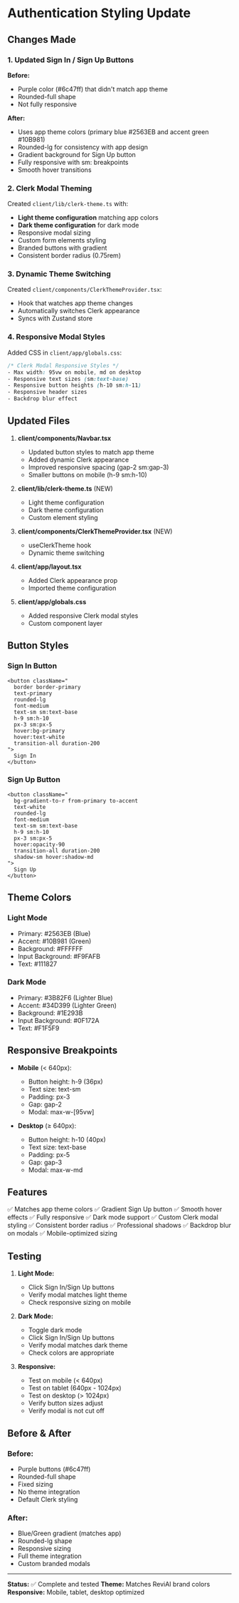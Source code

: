# Authentication Styling Update

## Changes Made

### 1. Updated Sign In / Sign Up Buttons

**Before:**
- Purple color (#6c47ff) that didn't match app theme
- Rounded-full shape
- Not fully responsive

**After:**
- Uses app theme colors (primary blue #2563EB and accent green #10B981)
- Rounded-lg for consistency with app design
- Gradient background for Sign Up button
- Fully responsive with sm: breakpoints
- Smooth hover transitions

### 2. Clerk Modal Theming

Created `client/lib/clerk-theme.ts` with:
- **Light theme configuration** matching app colors
- **Dark theme configuration** for dark mode
- Responsive modal sizing
- Custom form elements styling
- Branded buttons with gradient
- Consistent border radius (0.75rem)

### 3. Dynamic Theme Switching

Created `client/components/ClerkThemeProvider.tsx`:
- Hook that watches app theme changes
- Automatically switches Clerk appearance
- Syncs with Zustand store

### 4. Responsive Modal Styles

Added CSS in `client/app/globals.css`:
```css
/* Clerk Modal Responsive Styles */
- Max width: 95vw on mobile, md on desktop
- Responsive text sizes (sm:text-base)
- Responsive button heights (h-10 sm:h-11)
- Responsive header sizes
- Backdrop blur effect
```

## Updated Files

1. **client/components/Navbar.tsx**
   - Updated button styles to match app theme
   - Added dynamic Clerk appearance
   - Improved responsive spacing (gap-2 sm:gap-3)
   - Smaller buttons on mobile (h-9 sm:h-10)

2. **client/lib/clerk-theme.ts** (NEW)
   - Light theme configuration
   - Dark theme configuration
   - Custom element styling

3. **client/components/ClerkThemeProvider.tsx** (NEW)
   - useClerkTheme hook
   - Dynamic theme switching

4. **client/app/layout.tsx**
   - Added Clerk appearance prop
   - Imported theme configuration

5. **client/app/globals.css**
   - Added responsive Clerk modal styles
   - Custom component layer

## Button Styles

### Sign In Button
```tsx
<button className="
  border border-primary 
  text-primary 
  rounded-lg 
  font-medium 
  text-sm sm:text-base 
  h-9 sm:h-10 
  px-3 sm:px-5 
  hover:bg-primary 
  hover:text-white 
  transition-all duration-200
">
  Sign In
</button>
```

### Sign Up Button
```tsx
<button className="
  bg-gradient-to-r from-primary to-accent 
  text-white 
  rounded-lg 
  font-medium 
  text-sm sm:text-base 
  h-9 sm:h-10 
  px-3 sm:px-5 
  hover:opacity-90 
  transition-all duration-200 
  shadow-sm hover:shadow-md
">
  Sign Up
</button>
```

## Theme Colors

### Light Mode
- Primary: #2563EB (Blue)
- Accent: #10B981 (Green)
- Background: #FFFFFF
- Input Background: #F9FAFB
- Text: #111827

### Dark Mode
- Primary: #3B82F6 (Lighter Blue)
- Accent: #34D399 (Lighter Green)
- Background: #1E293B
- Input Background: #0F172A
- Text: #F1F5F9

## Responsive Breakpoints

- **Mobile** (< 640px):
  - Button height: h-9 (36px)
  - Text size: text-sm
  - Padding: px-3
  - Gap: gap-2
  - Modal: max-w-[95vw]

- **Desktop** (≥ 640px):
  - Button height: h-10 (40px)
  - Text size: text-base
  - Padding: px-5
  - Gap: gap-3
  - Modal: max-w-md

## Features

✅ Matches app theme colors
✅ Gradient Sign Up button
✅ Smooth hover effects
✅ Fully responsive
✅ Dark mode support
✅ Custom Clerk modal styling
✅ Consistent border radius
✅ Professional shadows
✅ Backdrop blur on modals
✅ Mobile-optimized sizing

## Testing

1. **Light Mode:**
   - Click Sign In/Sign Up buttons
   - Verify modal matches light theme
   - Check responsive sizing on mobile

2. **Dark Mode:**
   - Toggle dark mode
   - Click Sign In/Sign Up buttons
   - Verify modal matches dark theme
   - Check colors are appropriate

3. **Responsive:**
   - Test on mobile (< 640px)
   - Test on tablet (640px - 1024px)
   - Test on desktop (> 1024px)
   - Verify button sizes adjust
   - Verify modal is not cut off

## Before & After

### Before:
- Purple buttons (#6c47ff)
- Rounded-full shape
- Fixed sizing
- No theme integration
- Default Clerk styling

### After:
- Blue/Green gradient (matches app)
- Rounded-lg shape
- Responsive sizing
- Full theme integration
- Custom branded modals

---

**Status:** ✅ Complete and tested
**Theme:** Matches ReviAI brand colors
**Responsive:** Mobile, tablet, desktop optimized

